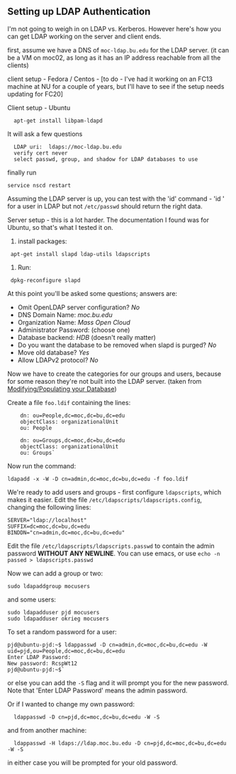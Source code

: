 ## Setting up LDAP Authentication
I'm not going to weigh in on LDAP vs. Kerberos. However here's how you can get LDAP working on the server and client ends.

first, assume we have a DNS of `moc-ldap.bu.edu` for the LDAP server. (it can be a VM on moc02, 
as long as it has an IP address reachable from all the clients)

client setup - Fedora / Centos - [to do - I've had it working on an FC13 machine at NU for a couple of years, 
but I'll have to see if the setup needs updating for FC20]

Client setup - Ubuntu
```shell
  apt-get install libpam-ldapd
```
It will ask a few questions
```shell
  LDAP uri:  ldaps://moc-ldap.bu.edu
  verify cert never
  select passwd, group, and shadow for LDAP databases to use
```
finally run
```shell
service nscd restart
```
Assuming the LDAP server is up, you can test with the 'id' command - 'id <user>' for a user in LDAP 
but not `/etc/passwd` should return the right data.

Server setup - this is a lot harder. The documentation I found was for Ubuntu, so that's what I tested it on.
 1. install packages: 
```shell 
 apt-get install slapd ldap-utils ldapscripts
```
 1. Run:
```shell 
 dpkg-reconfigure slapd
```

At this point you'll be asked some questions; answers are:
 -  Omit OpenLDAP server configuration? *No*
 -  DNS Domain Name: *moc.bu.edu*
 -  Organization Name: *Mass Open Cloud* 
 -  Administrator Password: (choose one)
 -  Database backend: *HDB* (doesn't really matter)
 -  Do you want the database to be removed when slapd is purged? *No*
 -  Move old database? *Yes*
 -  Allow LDAPv2 protocol? *No*

Now we have to create the categories for our groups and users, because for some reason they're not built into the LDAP server. 
(taken from [Modifying/Populating your Database](https://help.ubuntu.com/12.04/serverguide/openldap-server.html))

Create a file `foo.ldif` containing the lines:
```shell
    dn: ou=People,dc=moc,dc=bu,dc=edu
    objectClass: organizationalUnit
    ou: People

    dn: ou=Groups,dc=moc,dc=bu,dc=edu
    objectClass: organizationalUnit
    ou: Groups`
```
Now run the command:
```shell
ldapadd -x -W -D cn=admin,dc=moc,dc=bu,dc=edu -f foo.ldif
```

We're ready to add users and groups - first configure `ldapscripts`, which makes it easier. 
Edit the file `/etc/ldapscripts/ldapscripts.config`, changing the following lines:
```shell
SERVER="ldap://localhost"
SUFFIX=dc=moc,dc=bu,dc=edu
BINDDN="cn=admin,dc=moc,dc=bu,dc=edu"
```
Edit the file `/etc/ldapscripts/ldapscripts.passwd` to contain the admin password **WITHOUT ANY NEWLINE**. 
You can use emacs, or use `echo -n passed > ldapscripts.passwd`

Now we can add a group or two:
```shell
sudo ldapaddgroup mocusers
```
and some users:
```shell
sudo ldapadduser pjd mocusers
sudo ldapadduser okrieg mocusers
```
To set a random password for a user:
```shell
pjd@ubuntu-pjd:~$ ldappasswd -D cn=admin,dc=moc,dc=bu,dc=edu -W  uid=pjd,ou=People,dc=moc,dc=bu,dc=edu
Enter LDAP Password: 
New password: RcspWt12
pjd@ubuntu-pjd:~$`
```
or else you can add the `-S` flag and it will prompt you for the new password. Note that 'Enter LDAP Password' means the admin password.

Or if I wanted to change my own password:
```shell
  ldappasswd -D cn=pjd,dc=moc,dc=bu,dc=edu -W -S
```
and from another machine:
```shell
  ldappasswd -H ldaps://ldap.moc.bu.edu -D cn=pjd,dc=moc,dc=bu,dc=edu -W -S
```
in either case you will be prompted for your old password.
